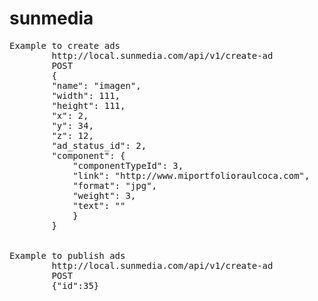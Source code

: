 # sunmedia
<pre>
Example to create ads
        http://local.sunmedia.com/api/v1/create-ad
        POST
        {
        "name": "imagen",
        "width": 111,
        "height": 111,
        "x": 2,
        "y": 34,
        "z": 12,
        "ad_status_id": 2,
        "component": {
            "componentTypeId": 3,
            "link": "http://www.miportfolioraulcoca.com",
            "format": "jpg",
            "weight": 3,
            "text": ""
            }
        }
        
        
Example to publish ads
        http://local.sunmedia.com/api/v1/create-ad
        POST
        {"id":35}
</pre>

